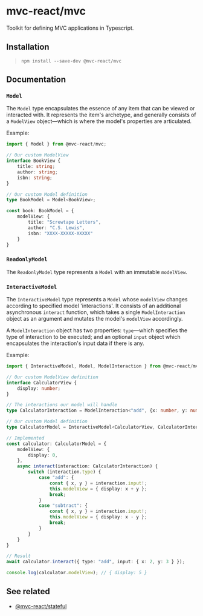 # mvc-react/mvc

Toolkit for defining MVC applications in Typescript.

## Installation

> `npm install --save-dev @mvc-react/mvc`

## Documentation

### `Model`

The `Model` type encapsulates the essence of any item that can be viewed or interacted with. It represents the item's archetype, and generally consists of a `ModelView` object—which is where the model's properties are articulated.

Example:

```ts
import { Model } from @mvc-react/mvc;

// Our custom ModelView
interface BookView {
    title: string;
    author: string;
    isbn: string;
}

// Our custom Model definition
type BookModel = Model<BookView>;

const book: BookModel = {
    modelView: {
        title: "Screwtape Letters",
        author: "C.S. Lewis",
        isbn: "XXXX-XXXXX-XXXXX"
    }
}
```

### `ReadonlyModel`

The `ReadonlyModel` type represents a `Model` with an immutable `modelView`.

### `InteractiveModel`

The `InteractiveModel` type represents a `Model` whose `modelView` changes according to specified model 'interactions'. It consists of an additional asynchronous `interact` function, which takes a single `ModelInteraction` object as an argument and mutates the model's `modelView` accordingly.

A `ModelInteraction` object has two properties: `type`—which specifies the type of interaction to be executed; and an optional `input` object which encapsulates the interaction's input data if there is any.

Example:

```ts
import { InteractiveModel, Model, ModelInteraction } from @mvc-react/mvc;

// Our custom ModelView definition
interface CalculatorView {
    display: number;
}

// The interactions our model will handle
type CalculatorInteraction = ModelInteraction<"add", {x: number, y: number}> | ModelInteraction<"subtract", {x: number, y: number}>

// Our custom Model definition
type CalculatorModel = InteractiveModel<CalculatorView, CalculatorInteraction>;

// Implemented
const calculator: CalculatorModel = {
    modelView: {
        display: 0,
    },
    async interact(interaction: CalculatorInteraction) {
		switch (interaction.type) {
			case "add": {
				const { x, y } = interaction.input!;
				this.modelView = { display: x + y };
				break;
			}
			case "subtract": {
				const { x, y } = interaction.input!;
				this.modelView = { display: x - y };
				break;
			}
		}
	}
}
```

```ts
// Result
await calculator.interact({ type: "add", input: { x: 2, y: 3 } });

console.log(calculator.modelView); // { display: 5 }
```

## See related

-   [@mvc-react/stateful](https://github.com/Grod56/mvc-react/tree/main/packages/stateful)
